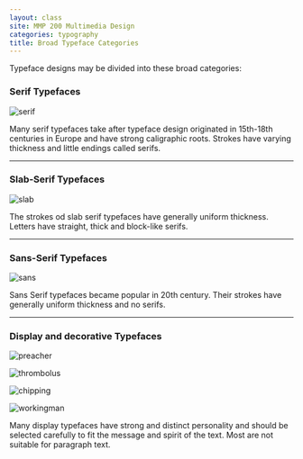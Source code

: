 ```yaml
---
layout: class
site: MMP 200 Multimedia Design
categories: typography
title: Broad Typeface Categories
---
```


Typeface designs may be divided into these broad categories:


### Serif Typefaces

![serif]({{site.url}}/mmp200/assets/serif.png)

Many serif typefaces take after typeface design originated in 15th-18th centuries in Europe and have strong caligraphic roots. Strokes have varying thickness and little endings called serifs.

-------

### Slab-Serif Typefaces

![slab]({{site.url}}/mmp200/assets/slab.png)

The strokes od slab serif typefaces have generally uniform thickness. Letters have straight, thick and block-like serifs.

---------

### Sans-Serif Typefaces

![sans]({{site.url}}/mmp200/assets/sans.png)

Sans Serif typefaces became popular in 20th century. Their strokes have generally uniform thickness and no serifs.

------------

### Display and decorative Typefaces

![preacher]({{site.url}}/mmp200/assets/preacher.png)

![thrombolus]({{site.url}}/mmp200/assets/thrombolus.png)

![chipping]({{site.url}}/mmp200/assets/chipping.png)

![workingman]({{site.url}}/mmp200/assets/workingman.png)

Many display typefaces have strong and distinct personality and should be selected carefully to fit the message and spirit of the text. Most are not suitable for paragraph text.
